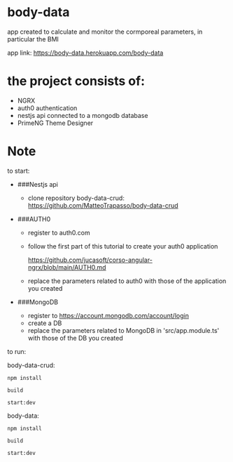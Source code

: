 # body-data
app created to calculate and monitor the cormporeal parameters, in particular the BMI

app link: https://body-data.herokuapp.com/body-data

# the project consists of:
- NGRX
- auth0 authentication
- nestjs api connected to a mongodb database 
- PrimeNG Theme Designer


# Note

to start:

- ###Nestjs api

  - clone repository body-data-crud:
    https://github.com/MatteoTrapasso/body-data-crud

- ###AUTH0

  - register to auth0.com
  
  - follow the first part of this tutorial to create your auth0 application

    https://github.com/jucasoft/corso-angular-ngrx/blob/main/AUTH0.md

  - replace the parameters related to auth0 with those of the application you created

- ###MongoDB

  - register to https://account.mongodb.com/account/login
  - create a DB
  - replace the parameters related to MongoDB in 'src/app.module.ts' with those of the DB you created
  

to run:

body-data-crud:
```
npm install

build

start:dev
```

body-data:
```
npm install

build

start:dev
```
